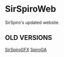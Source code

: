 # SirSpiroWeb
SirSpiro's updated website. 

## OLD VERSIONS
[SirSpiroGFX](https://github.com/DamienDavisNeff/SirSpiroGFX)
[SpiroGA](https://github.com/DamienDavisNeff/SpiroGA)
